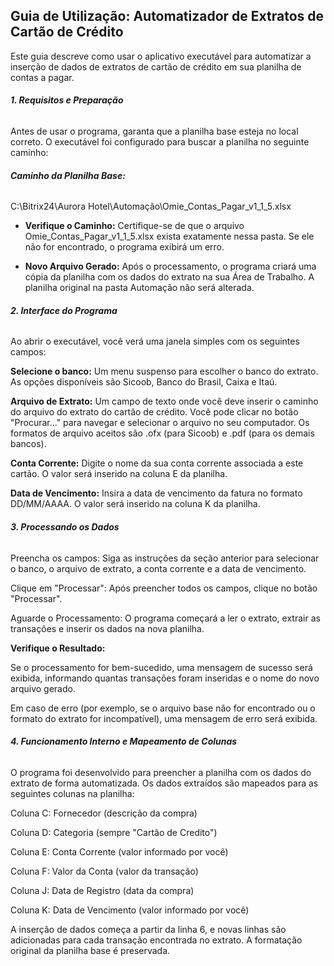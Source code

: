 ## **Guia de Utilização: Automatizador de Extratos de Cartão de Crédito**



Este guia descreve como usar o aplicativo executável para automatizar a inserção de dados de extratos de cartão de crédito em sua planilha de contas a pagar.



###### **1. Requisitos e Preparação**

Antes de usar o programa, garanta que a planilha base esteja no local correto. O executável foi configurado para buscar a planilha no seguinte caminho:



###### **Caminho da Planilha Base:**

C:\\Bitrix24\\Aurora Hotel\\Automação\\Omie\_Contas\_Pagar\_v1\_1\_5.xlsx



* **Verifique o Caminho:** Certifique-se de que o arquivo Omie\_Contas\_Pagar\_v1\_1\_5.xlsx exista exatamente nessa pasta. Se ele não for encontrado, o programa exibirá um erro.



* **Novo Arquivo Gerado:** Após o processamento, o programa criará uma cópia da planilha com os dados do extrato na sua Área de Trabalho. A planilha original na pasta Automação não será alterada.



###### **2. Interface do Programa**

Ao abrir o executável, você verá uma janela simples com os seguintes campos:



**Selecione o banco:** Um menu suspenso para escolher o banco do extrato. As opções disponíveis são Sicoob, Banco do Brasil, Caixa e Itaú.



**Arquivo de Extrato:** Um campo de texto onde você deve inserir o caminho do arquivo do extrato do cartão de crédito. Você pode clicar no botão "Procurar..." para navegar e selecionar o arquivo no seu computador. Os formatos de arquivo aceitos são .ofx (para Sicoob) e .pdf (para os demais bancos).



**Conta Corrente:** Digite o nome da sua conta corrente associada a este cartão. O valor será inserido na coluna E da planilha.



**Data de Vencimento:** Insira a data de vencimento da fatura no formato DD/MM/AAAA. O valor será inserido na coluna K da planilha.



###### **3. Processando os Dados**

Preencha os campos: Siga as instruções da seção anterior para selecionar o banco, o arquivo de extrato, a conta corrente e a data de vencimento.



Clique em "Processar": Após preencher todos os campos, clique no botão "Processar".



Aguarde o Processamento: O programa começará a ler o extrato, extrair as transações e inserir os dados na nova planilha.



**Verifique o Resultado:**



Se o processamento for bem-sucedido, uma mensagem de sucesso será exibida, informando quantas transações foram inseridas e o nome do novo arquivo gerado.



Em caso de erro (por exemplo, se o arquivo base não for encontrado ou o formato do extrato for incompatível), uma mensagem de erro será exibida.



###### **4. Funcionamento Interno e Mapeamento de Colunas**

O programa foi desenvolvido para preencher a planilha com os dados do extrato de forma automatizada. Os dados extraídos são mapeados para as seguintes colunas na planilha:



Coluna C: Fornecedor (descrição da compra)



Coluna D: Categoria (sempre "Cartão de Credito")



Coluna E: Conta Corrente (valor informado por você)



Coluna F: Valor da Conta (valor da transação)



Coluna J: Data de Registro (data da compra)



Coluna K: Data de Vencimento (valor informado por você)



A inserção de dados começa a partir da linha 6, e novas linhas são adicionadas para cada transação encontrada no extrato. A formatação original da planilha base é preservada.

